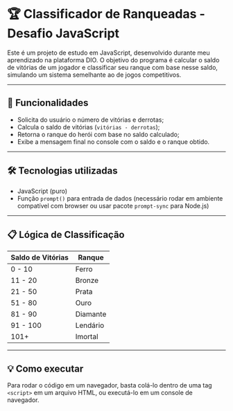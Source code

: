 # 🏆 Classificador de Ranqueadas - Desafio JavaScript

Este é um projeto de estudo em JavaScript, desenvolvido durante meu aprendizado na plataforma DIO. O objetivo do programa é calcular o saldo de vitórias de um jogador e classificar seu ranque com base nesse saldo, simulando um sistema semelhante ao de jogos competitivos.

---

## 🚀 Funcionalidades

- Solicita do usuário o número de vitórias e derrotas;
- Calcula o saldo de vitórias (`vitórias - derrotas`);
- Retorna o ranque do herói com base no saldo calculado;
- Exibe a mensagem final no console com o saldo e o ranque obtido.

---

## 🛠️ Tecnologias utilizadas

- JavaScript (puro)
- Função `prompt()` para entrada de dados (necessário rodar em ambiente compatível com browser ou usar pacote `prompt-sync` para Node.js)

---

## 📋 Lógica de Classificação

| Saldo de Vitórias | Ranque     |
|-------------------|------------|
| 0 - 10            | Ferro      |
| 11 - 20           | Bronze     |
| 21 - 50           | Prata      |
| 51 - 80           | Ouro       |
| 81 - 90           | Diamante   |
| 91 - 100          | Lendário   |
| 101+              | Imortal    |

---

## 💡 Como executar

Para rodar o código em um navegador, basta colá-lo dentro de uma tag `<script>` em um arquivo HTML, ou executá-lo em um console de navegador.
